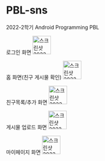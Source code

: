 # PBL-sns
2022-2학기 Android Programming PBL

로그인 화면
<img width="50" alt="스크린샷 2022-12-20 오후 10 48 38" src="https://user-images.githubusercontent.com/88484476/208681996-9a5a576a-9665-4619-8654-6fdb4252c9a9.png">


홈 화면(친구 게시물 확인)
<img width="50" alt="스크린샷 2022-12-20 오후 10 49 51" src="https://user-images.githubusercontent.com/88484476/208682242-2dfc6c24-036d-4e12-97b4-fbec2a4c1050.png">


친구목록/추가 화면
<img width="50" alt="스크린샷 2022-12-20 오후 10 51 38" src="https://user-images.githubusercontent.com/88484476/208682590-09bf86f3-9000-4cd8-b30a-d8752067c957.png">


게시물 업로드 화면
<img width="50" alt="스크린샷 2022-12-20 오후 10 52 30" src="https://user-images.githubusercontent.com/88484476/208682755-dd0bd2ce-fec7-473b-8a77-8904493a0119.png">


마이페이지 화면
<img width="50" alt="스크린샷 2022-12-20 오후 10 53 07" src="https://user-images.githubusercontent.com/88484476/208682896-4d7cae76-a3b3-4188-ba41-76b181a67b1c.png">
